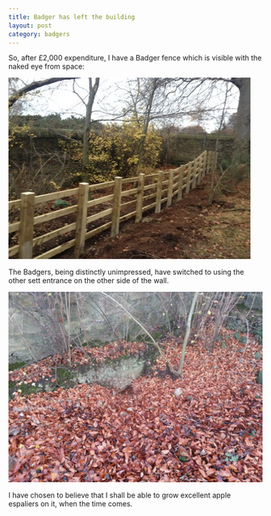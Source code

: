 ```yaml
---
title: Badger has left the building
layout: post
category: badgers
---
```


So, after £2,000 expenditure, I have a Badger fence which is visible with the naked eye from space:

![The Badger fence](/images/completed-fence.jpg)

The Badgers, being distinctly unimpressed,  have switched to using the other sett entrance on the other side of the wall.

![The sett entrance, with leaves that have not been disturbed for months](/images/set-entrance.jpg)

I have chosen to believe that I shall be able to grow excellent apple espaliers on it, when the time comes.
